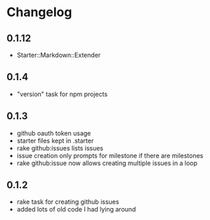 # Changelog

## 0.1.12

* Starter::Markdown::Extender

## 0.1.4

* "version" task for npm projects

## 0.1.3

* github oauth token usage
* starter files kept in .starter
* rake github:issues lists issues
* issue creation only prompts for milestone if there are milestones
* rake github:issue now allows creating multiple issues in a loop

## 0.1.2

* rake task for creating github issues
* added lots of old code I had lying around


